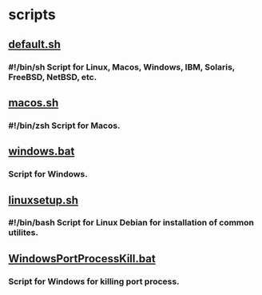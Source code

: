 # scripts
## [default.sh](default.sh)
### \#\!\/bin\/sh Script for Linux, Macos, Windows, IBM, Solaris, FreeBSD, NetBSD, etc.
## [macos.sh](macos.sh)
### \#\!\/bin\/zsh Script for Macos.
## [windows.bat](windows.bat)
### Script for Windows.
## [linuxsetup.sh](linuxsetup.sh)
### \#\!\/bin\/bash Script for Linux Debian for installation of common utilites.
## [WindowsPortProcessKill.bat](WindowsPortProcessKill.bat)
### Script for Windows for killing port process.

